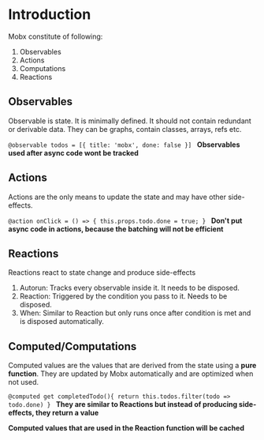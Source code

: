 # Introduction
Mobx constitute of following:
1. Observables
2. Actions
3. Computations
4. Reactions

## Observables
Observable is state. It is minimally defined. It should not contain redundant or derivable data.
They can be graphs, contain classes, arrays,  refs etc.

`@observable
 todos = [{
   title: 'mobx',
   done: false
   }]
`
**Observables used after async code wont be tracked**

## Actions
Actions are the only means to update the state and may have other side-effects.

`@action
 onClick = () => {
   this.props.todo.done = true;
 }
`
**Don't put async code in actions, because the batching will not be efficient**

## Reactions
Reactions react to state change and produce side-effects

1. Autorun: Tracks every observable inside it. It needs to be disposed.
2. Reaction: Triggered by the condition you pass to it. Needs to be disposed.
3. When: Similar to Reaction but only runs once after condition is met and is disposed automatically.

## Computed/Computations
Computed values are the values that are derived from the state using a **pure function**.
They are updated by Mobx automatically and are optimized when not used.

`@computed
 get completedTodo(){
   return this.todos.filter(todo => todo.done)
 }
`
**They are similar to Reactions but instead of producing side-effects, they return a value**

**Computed values that are used in the Reaction function will be cached**
